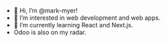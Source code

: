 - 👋 Hi, I’m @mark-myer!
- 👀 I’m interested in web development and web apps.
- 🌱 I’m currently learning React and Next.js.
- Odoo is also on my radar.
<!---
mark-myer/mark-myer is a ✨ special ✨ repository because its `README.md` (this file) appears on your GitHub profile.
You can click the Preview link to take a look at your changes.
--->
